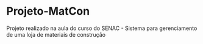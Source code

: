 # Projeto-MatCon
 Projeto realizado na aula do curso do SENAC - Sistema para gerenciamento de uma loja de materiais de construção
